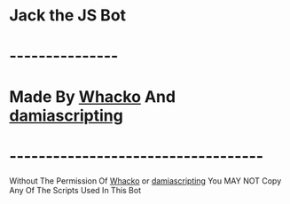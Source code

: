 # Jack the JS Bot
# ---------------
# Made By [Whacko](repl.it/@Whacko) And [damiascripting](repl.it/@damiascripting)
# -----------------------------------
Without The Permission Of [Whacko](repl.it/@Whacko) or [damiascripting](repl.it/@damiascripting) You MAY NOT Copy Any Of The Scripts Used In This Bot